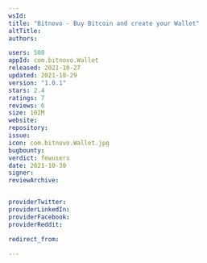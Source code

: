 ```yaml
---
wsId: 
title: "Bitnovo - Buy Bitcoin and create your Wallet"
altTitle: 
authors:

users: 500
appId: com.bitnovo.Wallet
released: 2021-10-27
updated: 2021-10-29
version: "1.0.1"
stars: 2.4
ratings: 7
reviews: 6
size: 102M
website: 
repository: 
issue: 
icon: com.bitnovo.Wallet.jpg
bugbounty: 
verdict: fewusers
date: 2021-10-30
signer: 
reviewArchive:


providerTwitter: 
providerLinkedIn: 
providerFacebook: 
providerReddit: 

redirect_from:

---
```



